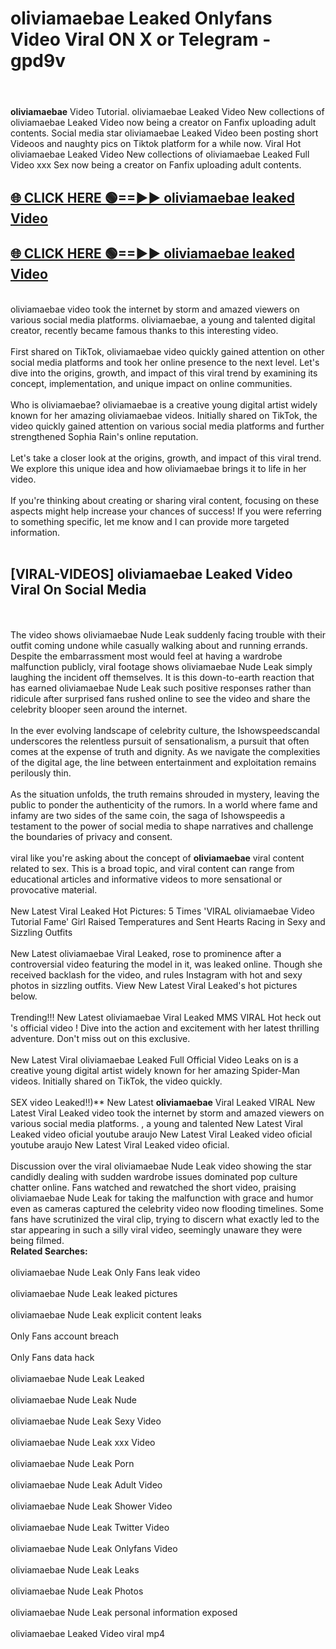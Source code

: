 <h1> oliviamaebae Leaked Onlyfans Video Viral ON X or Telegram - gpd9v </h1>

# 
<br>
<strong>oliviamaebae</strong> Video Tutorial. oliviamaebae Leaked Video New collections of  oliviamaebae Leaked Video now being a creator on Fanfix uploading adult contents. Social media star oliviamaebae Leaked Video been posting short Videoos and naughty pics on Tiktok platform for a while now. Viral Hot oliviamaebae Leaked Video New collections of oliviamaebae Leaked Full Video xxx Sex now being a creator on Fanfix uploading adult contents.
<br>

## [🌐 CLICK HERE 🟢==►► oliviamaebae leaked Video ](https://onlyclips.site?title=oliviamaebae&ref=git)


## [🌐 CLICK HERE 🟢==►► oliviamaebae leaked Video ](https://onlyclips.site?title=oliviamaebae&ref=git)

<br>
oliviamaebae video took the internet by storm and amazed viewers on various social media platforms. oliviamaebae, a young and talented digital creator, recently became famous thanks to this interesting video.
<br><br>
First shared on TikTok, oliviamaebae video quickly gained attention on other social media platforms and took her online presence to the next level. Let's dive into the origins, growth, and impact of this viral trend by examining its concept, implementation, and unique impact on online communities.
<br><br>
Who is oliviamaebae? oliviamaebae is a creative young digital artist widely known for her amazing oliviamaebae videos. Initially shared on TikTok, the video quickly gained attention on various social media platforms and further strengthened Sophia Rain's online reputation.
<br><br>
Let's take a closer look at the origins, growth, and impact of this viral trend. We explore this unique idea and how oliviamaebae brings it to life in her video.
<br><br>
If you're thinking about creating or sharing viral content, focusing on these aspects might help increase your chances of success! If you were referring to something specific, let me know and I can provide more targeted information.
<br><br>
<h2>[VIRAL-VIDEOS] oliviamaebae Leaked Video Viral On Social Media</h2>
<br><br>
The video shows oliviamaebae Nude Leak suddenly facing trouble with their outfit coming undone while casually walking about and running errands. Despite the embarrassment most would feel at having a wardrobe malfunction publicly, viral footage shows oliviamaebae Nude Leak simply laughing the incident off themselves. It is this down-to-earth reaction that has earned oliviamaebae Nude Leak such positive responses rather than ridicule after surprised fans rushed online to see the video and share the celebrity blooper seen around the internet.
<br><br>
In the ever evolving landscape of celebrity culture, the Ishowspeedscandal underscores the relentless pursuit of sensationalism, a pursuit that often comes at the expense of truth and dignity. As we navigate the complexities of the digital age, the line between entertainment and exploitation remains perilously thin.
<br><br>
As the situation unfolds, the truth remains shrouded in mystery, leaving the public to ponder the authenticity of the rumors. In a world where fame and infamy are two sides of the same coin, the saga of Ishowspeedis a testament to the power of social media to shape narratives and challenge the boundaries of privacy and consent.
<br><br>
viral like you're asking about the concept of <strong>oliviamaebae</strong> viral content related to sex. This is a broad topic, and viral content can range from educational articles and informative videos to more sensational or provocative material.
<br><br>
New Latest Viral Leaked Hot Pictures: 5 Times 'VIRAL oliviamaebae Video Tutorial Fame' Girl Raised Temperatures and Sent Hearts Racing in Sexy and Sizzling Outfits
<br><br>
New Latest oliviamaebae Viral Leaked, rose to prominence after a controversial video featuring the model in it, was leaked online. Though she received backlash for the video, and rules Instagram with hot and sexy photos in sizzling outfits. View New Latest Viral Leaked's hot pictures below.
<br><br>
Trending!!! New Latest oliviamaebae Viral Leaked MMS VIRAL Hot heck out 's official video ! Dive into the action and excitement with her latest thrilling adventure. Don't miss out on this exclusive.
<br><br>
New Latest Viral oliviamaebae Leaked Full Official Video Leaks on  is a creative young digital artist widely known for her amazing Spider-Man videos. Initially shared on TikTok, the video quickly.
<br><br>
SEX video Leaked!!)** New Latest <strong>oliviamaebae</strong> Viral Leaked VIRAL New Latest Viral Leaked video took the internet by storm and amazed viewers on various social media platforms. , a young and talented New Latest Viral Leaked video oficial youtube araujo New Latest Viral Leaked video oficial youtube araujo New Latest Viral Leaked video oficial.
<br><br>
Discussion over the viral oliviamaebae Nude Leak video showing the star candidly dealing with sudden wardrobe issues dominated pop culture chatter online. Fans watched and rewatched the short video, praising oliviamaebae Nude Leak for taking the malfunction with grace and humor even as cameras captured the celebrity video now flooding timelines. Some fans have scrutinized the viral clip, trying to discern what exactly led to the star appearing in such a silly viral video, seemingly unaware they were being filmed.
<br>
<strong>Related Searches:</strong>
<br><br>
oliviamaebae Nude Leak Only Fans leak video
<br><br>
oliviamaebae Nude Leak leaked pictures
<br><br>
oliviamaebae Nude Leak explicit content leaks
<br><br>
Only Fans account breach
<br><br>
Only Fans data hack
<br><br>
oliviamaebae Nude Leak Leaked
<br><br>
oliviamaebae Nude Leak Nude
<br><br>
oliviamaebae Nude Leak Sexy Video
<br><br>
oliviamaebae Nude Leak xxx Video
<br><br>
oliviamaebae Nude Leak Porn
<br><br>
oliviamaebae Nude Leak Adult Video
<br><br>
oliviamaebae Nude Leak Shower Video
<br><br>
oliviamaebae Nude Leak Twitter Video
<br><br>
oliviamaebae Nude Leak Onlyfans Video
<br><br>
oliviamaebae Nude Leak Leaks
<br><br>
oliviamaebae Nude Leak Photos
<br><br>
oliviamaebae Nude Leak personal information exposed
<br><br>
oliviamaebae Leaked Video viral mp4